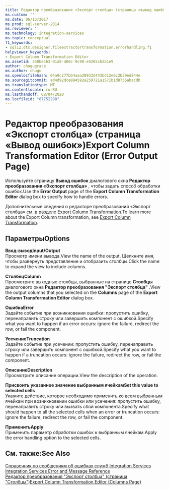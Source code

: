 ```yaml
---
title: Редактор преобразования «Экспорт столбца» (страница «вывод ошибок») | Документация Майкрософт
ms.custom: ''
ms.date: 06/13/2017
ms.prod: sql-server-2014
ms.reviewer: ''
ms.technology: integration-services
ms.topic: conceptual
f1_keywords:
- sql12.dts.designer.fileextractortransformation.errorhandling.f1
helpviewer_keywords:
- Export Column Transformation Editor
ms.assetid: 260be463-01a9-460c-9c98-e5265cb2b1e9
author: chugugrace
ms.author: chugu
ms.openlocfilehash: 04a9c277bb4aaa28933d443bd12e6c2b39ed844e
ms.sourcegitcommit: ad4d92dce894592a259721a1571b1d8736abacdb
ms.translationtype: MT
ms.contentlocale: ru-RU
ms.lasthandoff: 08/04/2020
ms.locfileid: "87752288"
---
```

# <a name="export-column-transformation-editor-error-output-page"></a><span data-ttu-id="11770-102">Редактор преобразования «Экспорт столбца» (страница «Вывод ошибок»)</span><span class="sxs-lookup"><span data-stu-id="11770-102">Export Column Transformation Editor (Error Output Page)</span></span>
  <span data-ttu-id="11770-103">Используйте страницу **Вывод ошибок** диалогового окна **Редактор преобразования «Экспорт столбца»** , чтобы задать способ обработки ошибок.</span><span class="sxs-lookup"><span data-stu-id="11770-103">Use the **Error Output** page of the **Export Column Transformation Editor** dialog box to specify how to handle errors.</span></span>  
  
 <span data-ttu-id="11770-104">Дополнительные сведения о редакторе преобразований «Экспорт столбца» см. в разделе [Export Column Transformation](data-flow/transformations/export-column-transformation.md).</span><span class="sxs-lookup"><span data-stu-id="11770-104">To learn more about the Export Column transformation, see [Export Column Transformation](data-flow/transformations/export-column-transformation.md).</span></span>  
  
## <a name="options"></a><span data-ttu-id="11770-105">Параметры</span><span class="sxs-lookup"><span data-stu-id="11770-105">Options</span></span>  
 <span data-ttu-id="11770-106">**Ввод-вывод**</span><span class="sxs-lookup"><span data-stu-id="11770-106">**Input/Output**</span></span>  
 <span data-ttu-id="11770-107">Просмотр имени вывода.</span><span class="sxs-lookup"><span data-stu-id="11770-107">View the name of the output.</span></span> <span data-ttu-id="11770-108">Щелкните имя, чтобы развернуть представление и отобразить столбцы.</span><span class="sxs-lookup"><span data-stu-id="11770-108">Click the name to expand the view to include columns.</span></span>  
  
 <span data-ttu-id="11770-109">**Столбец**</span><span class="sxs-lookup"><span data-stu-id="11770-109">**Column**</span></span>  
 <span data-ttu-id="11770-110">Просмотрите выходные столбцы, выбранные на странице **Столбцы** диалогового окна **Редактор преобразования "Экспорт столбца"** .</span><span class="sxs-lookup"><span data-stu-id="11770-110">View the output columns that you selected on the **Columns** page of the **Export Column Transformation Editor** dialog box.</span></span>  
  
 <span data-ttu-id="11770-111">**Ошибка**</span><span class="sxs-lookup"><span data-stu-id="11770-111">**Error**</span></span>  
 <span data-ttu-id="11770-112">Задайте событие при возникновении ошибки: пропустить ошибку, перенаправить строку или завершить компонент с ошибкой.</span><span class="sxs-lookup"><span data-stu-id="11770-112">Specify what you want to happen if an error occurs: ignore the failure, redirect the row, or fail the component.</span></span>  
  
 <span data-ttu-id="11770-113">**Усечение**</span><span class="sxs-lookup"><span data-stu-id="11770-113">**Truncation**</span></span>  
 <span data-ttu-id="11770-114">Задайте событие при усечении: пропустить ошибку, перенаправить строку или завершить компонент с ошибкой.</span><span class="sxs-lookup"><span data-stu-id="11770-114">Specify what you want to happen if a truncation occurs: ignore the failure, redirect the row, or fail the component.</span></span>  
  
 <span data-ttu-id="11770-115">**Описание**</span><span class="sxs-lookup"><span data-stu-id="11770-115">**Description**</span></span>  
 <span data-ttu-id="11770-116">Просмотрите описание операции.</span><span class="sxs-lookup"><span data-stu-id="11770-116">View the description of the operation.</span></span>  
  
 <span data-ttu-id="11770-117">**Присвоить указанное значение выбранным ячейкам**</span><span class="sxs-lookup"><span data-stu-id="11770-117">**Set this value to selected cells**</span></span>  
 <span data-ttu-id="11770-118">Укажите действие, которое необходимо применить ко всем выбранным ячейкам при возникновении ошибки или усечения: пропустить ошибку, перенаправить строку или вызвать сбой компонента.</span><span class="sxs-lookup"><span data-stu-id="11770-118">Specify what should happen to all the selected cells when an error or truncation occurs: ignore the failure, redirect the row, or fail the component.</span></span>  
  
 <span data-ttu-id="11770-119">**Применить**</span><span class="sxs-lookup"><span data-stu-id="11770-119">**Apply**</span></span>  
 <span data-ttu-id="11770-120">Применить параметр обработки ошибок к выбранным ячейкам.</span><span class="sxs-lookup"><span data-stu-id="11770-120">Apply the error handling option to the selected cells.</span></span>  
  
## <a name="see-also"></a><span data-ttu-id="11770-121">См. также:</span><span class="sxs-lookup"><span data-stu-id="11770-121">See Also</span></span>  
 <span data-ttu-id="11770-122">[Справочник по сообщениям об ошибках служб Integration Services](../../2014/integration-services/integration-services-error-and-message-reference.md) </span><span class="sxs-lookup"><span data-stu-id="11770-122">[Integration Services Error and Message Reference](../../2014/integration-services/integration-services-error-and-message-reference.md) </span></span>  
 [<span data-ttu-id="11770-123">Редактор преобразования "Экспорт столбца" (страница "Столбцы")</span><span class="sxs-lookup"><span data-stu-id="11770-123">Export Column Transformation Editor &#40;Columns Page&#41;</span></span>](../../2014/integration-services/export-column-transformation-editor-columns-page.md)  
  
  
